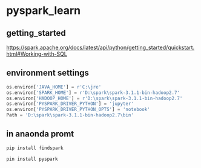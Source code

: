 # pyspark_learn

## getting_started
https://spark.apache.org/docs/latest/api/python/getting_started/quickstart.html#Working-with-SQL


## environment settings
```python
os.environ['JAVA_HOME'] = r'C:\jre'
os.environ['SPARK_HOME'] = r'D:\spark\spark-3.1.1-bin-hadoop2.7'
os.environ['HADOOP_HOME'] = r'D:\spark\spark-3.1.1-bin-hadoop2.7'
os.environ['PYSPARK_DRIVER_PYTHON'] = 'jupyter'
os.environ['PYSPARK_DRIVER_PYTHON_OPTS'] = 'notebook'
Path = 'D:\spark\spark-3.1.1-bin-hadoop2.7\bin'
```
## in anaonda promt
```cmd
pip install findspark

pin install pyspark

```
